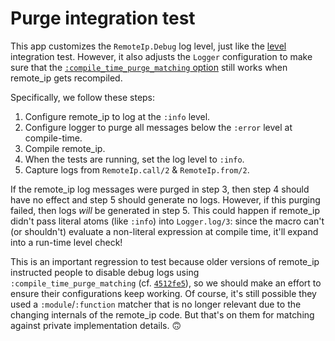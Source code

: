 # Purge integration test

This app customizes the `RemoteIp.Debug` log level, just like the [level](../level) integration test. However, it also adjusts the `Logger` configuration to make sure that the [`:compile_time_purge_matching` option](https://hexdocs.pm/logger/1.11.3/Logger.html#module-application-configuration) still works when remote\_ip gets recompiled.

Specifically, we follow these steps:

1. Configure remote\_ip to log at the `:info` level.
2. Configure logger to purge all messages below the `:error` level at compile-time.
3. Compile remote\_ip.
4. When the tests are running, set the log level to `:info`.
5. Capture logs from `RemoteIp.call/2` & `RemoteIp.from/2`.

If the remote\_ip log messages were purged in step 3, then step 4 should have no effect and step 5 should generate no logs. However, if this purging failed, then logs _will_ be generated in step 5. This could happen if remote\_ip didn't pass literal atoms (like `:info`) into `Logger.log/3`: since the macro can't (or shouldn't) evaluate a non-literal expression at compile time, it'll expand into a run-time level check!

This is an important regression to test because older versions of remote\_ip instructed people to disable debug logs using `:compile_time_purge_matching` (cf. [`4512fe5`](https://github.com/ajvondrak/remote_ip/commit/4512fe53cd2b9c2e03924b12961e48a1ff5b0299)), so we should make an effort to ensure their configurations keep working. Of course, it's still possible they used a `:module`/`:function` matcher that is no longer relevant due to the changing internals of the remote\_ip code. But that's on them for matching against private implementation details. 🙃

